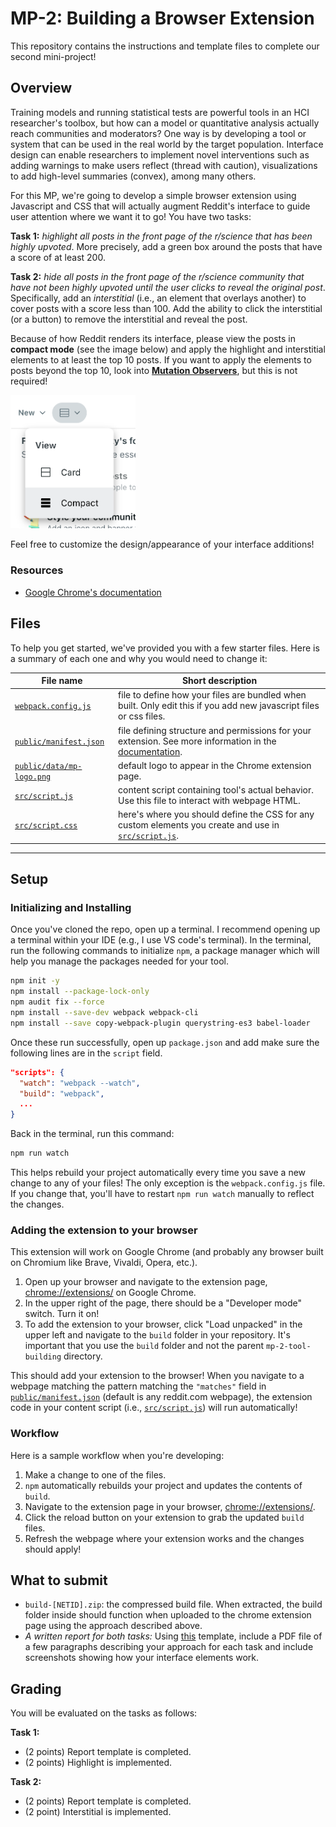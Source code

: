 # MP-2: Building a Browser Extension

This repository contains the instructions and template files to complete our second mini-project!

## Overview

Training models and running statistical tests are powerful tools in an HCI researcher's toolbox, but how can a model or quantitative analysis actually reach communities and moderators? One way is by developing a tool or system that can be used in the real world by the target population. Interface design can enable researchers to implement novel interventions such as adding warnings to make users reflect (thread with caution), visualizations to add high-level summaries (convex), among many others.

For this MP, we're going to develop a simple browser extension using Javascript and CSS that will actually augment Reddit's interface to guide user attention where we want it to go! You have two tasks:

**Task 1:** *highlight all posts in the front page of the r/science that has been highly upvoted*. More precisely, add a green box around the posts that have a score of at least 200.

**Task 2:** *hide all posts in the front page of the r/science community that have not been highly upvoted until the user clicks to reveal the original post*. Specifically, add an *interstitial* (i.e., an element that overlays another) to cover posts with a score less than 100. Add the ability to click the interstitial (or a button) to remove the interstitial and reveal the post.

Because of how Reddit renders its interface, please view the posts in **compact mode** (see the image below) and apply the highlight and interstitial elements to at least the top 10 posts. If you want to apply the elements to posts beyond the top 10, look into [**Mutation Observers**](https://developer.mozilla.org/en-US/docs/Web/API/MutationObserver), but this is not required!

<img src="./docs/compact_mode.png" alt="compact mode" width="200"/>

Feel free to customize the design/appearance of your interface additions!

### Resources
* [Google Chrome's documentation](https://developer.chrome.com/docs/extensions)
  
## Files
To help you get started, we've provided you with a few starter files. Here is a summary of each one and why you would need to change it:

| File name            | Short description                                 |
|----------------------|---------------------------------------------------|
| [`webpack.config.js`](./webpack.config.js) | file to define how your files are bundled when built. Only edit this if you add new javascript files or css files. |
| [`public/manifest.json`](public/manifest.json) | file defining structure and permissions for your extension. See more information in the [documentation](https://developer.chrome.com/docs/extensions/reference/manifest).  |
| [`public/data/mp-logo.png`](public/data/mp-logo.png)| default logo to appear in the Chrome extension page.  |
| [`src/script.js`](src/script.js) | content script containing tool's actual behavior. Use this file to interact with webpage HTML. |
| [`src/script.css`](src/script.css) | here's where you should define the CSS for any custom elements you create and use in [`src/script.js`](src/script.js). |
---


## Setup

### Initializing and Installing
Once you've cloned the repo, open up a terminal. I recommend opening up a terminal within your IDE (e.g., I use VS code's terminal). In the terminal, run the following commands to initialize `npm`, a package manager which will help you manage the packages needed for your tool.

```bash
npm init -y
npm install --package-lock-only
npm audit fix --force
npm install --save-dev webpack webpack-cli
npm install --save copy-webpack-plugin querystring-es3 babel-loader
```
Once these run successfully, open up `package.json` and add make sure the following lines are in the `script` field.

```json
"scripts": {
  "watch": "webpack --watch",
  "build": "webpack",
  ...
}
```

Back in the terminal, run this command:
```bash
npm run watch
```
This helps rebuild your project automatically every time you save a new change to any of your files! The only exception is the `webpack.config.js` file. If you change that, you'll have to restart `npm run watch` manually to reflect the changes.

### Adding the extension to your browser

This extension will work on Google Chrome (and probably any browser built on Chromium like Brave, Vivaldi, Opera, etc.). 
1. Open up your browser and navigate to the extension page, [chrome://extensions/](chrome://extensions/) on Google Chrome.
2. In the upper right of the page, there should be a "Developer mode" switch. Turn it on!
3. To add the extension to your browser, click "Load unpacked" in the upper left and navigate to the `build` folder in your repository. It's important that you use the `build` folder and not the parent `mp-2-tool-building` directory.

This should add your extension to the browser! When you navigate to a webpage matching the pattern matching the `"matches"` field in [`public/manifest.json`](`public/manifest.json`) (default is any reddit.com webpage), the extension code in your content script (i.e., [`src/script.js`](`src/script.js`)) will run automatically!

### Workflow

Here is a sample workflow when you're developing:
1. Make a change to one of the files.
2. `npm` automatically rebuilds your project and updates the contents of `build`.
3. Navigate to the extension page in your browser, [chrome://extensions/](chrome://extensions/).
4. Click the reload button on your extension to grab the updated `build` files.
5. Refresh the webpage where your extension works and the changes should apply!

## What to submit

* `build-[NETID].zip`: the compressed build file. When extracted, the build folder inside should function when uploaded to the chrome extension page using the approach described above.
* *A written report for both tasks:* Using [this](???) template, include a PDF file of a few paragraphs describing your approach for each task and include screenshots showing how your interface elements work.

## Grading

You will be evaluated on the tasks as follows:

**Task 1:**

* (2 points) Report template is completed.
* (2 points) Highlight is implemented.

**Task 2:**

* (2 points) Report template is completed.
* (2 point) Interstitial is implemented.
